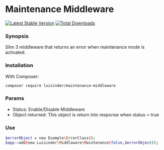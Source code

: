 # Maintenance Middleware

[![Latest Stable Version](https://poser.pugx.org/luisinder/maintenance-middleware/v/stable)](https://packagist.org/packages/luisinder/maintenance-middleware)
[![Total Downloads](https://poser.pugx.org/luisinder/maintenance-middleware/downloads)](https://packagist.org/packages/luisinder/maintenance-middleware)

### Synopsis

Slim 3 middleware that returns an error when maintenance mode is activated.

### Installation

With Composer:

```sh
composer require luisinder/maintenance-middleware
```

### Params

* Status: Enable/Disable Middleware
* Object returned: This object is return into response when status = true

### Use

```sh
$errorObject = new Example\ErrorClass();
$app->add(new Luisinder\Middleware\Maintenance(false,$errorObject));
```
